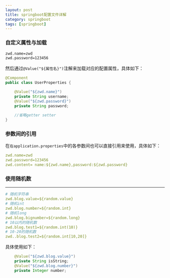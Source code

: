 ```yaml
---
layout: post
title: springboot配置文件详解
category: springboot
tags: [springboot]
---
```

### 自定义属性与加载

``` xml
zwd.name=zwd
zwd.password=123456
```
然后通过`@Value("${属性名}")`注解来加载对应的配置属性，具体如下：
``` java
@Component
public class UserProperties {

    @Value("${zwd.name}")
    private String username;
    @Value("${zwd.password}")
    private String password;
    
    //省略getter setter
}
```

### 参数间的引用

在`在application.properties`中的各参数间也可以直接引用来使用，具体如下：
``` YAML
zwd.name=zwd
zwd.password=123456
zwd.content= name:${zwd.name},password:${zwd.password}
```

### 使用随机数
--------

``` YAML
# 随机字符串
zwd.blog.value=${random.value}
# 随机int
zwd.blog.number=${random.int}
# 随机long
zwd.blog.bignumber=${random.long}
# 10以内的随机数
zwd.blog.test1=${random.int(10)}
# 10-20的随机数
zwd..blog.test2=${random.int[10,20]}

```
具体使用如下：
``` java
    @Value("${zwd.blog.value}")
    private String isString;
    @Value("${zwd.blog.number}")
    private Integer number;
```
